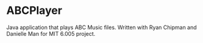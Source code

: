 ABCPlayer
=========

Java application that plays ABC Music files. Written with Ryan Chipman and Danielle Man for MIT 6.005 project.

